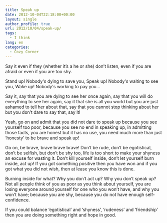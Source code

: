 ```yaml
---
title: Speak up
date: 2012-10-04T22:18:00+00:00
layout: single
author_profile: true
url: 2012/10/04/speak-up/
tags:
  - I think
lang: en
categories: 
  - Cozy Corner
---
```

Say it even if they (whether it’s a he or she) don’t listen, even if you are afraid or even if you are too shy. 

Stand up! Nobody's dying to save you, Speak up! Nobody's waiting to see you, Wake up! Nobody's working to pay you… 

Say it, say that you are dying to see her once again, say that you will do everything to see her again, say it that she is all you world but you are just ashamed to tell her about that, say that you cannot stop thinking about her but you don’t dare to say that, say it! 

Yeah, go on and admit that you did not dare to speak up because you see yourself too poor, because you see no end in speaking up, in admitting those facts, you are honest but it has no use, you need much more than just ‘honesty’ to be brave and speak up! 

Go on, be brave, brave brave brave! Don’t be rude, don’t be egotistical, don’t be selfish, but don’t be shy too, life is too short to make your shyness an excuse for wasting it. Don’t kill yourself inside, don’t let yourself burn inside, act up! If you got something positive then you have won and if you got what you did not wish, then at lease you know this is done. 

Burning inside for what? Why you don’t act up? Why you don’t speak up? Not all people think of you as poor as you think about yourself, you are losing everyone around yourself for one who you won’t have, and why you won’t have; because you are shy, because you do not have enough self-confidence. 

If you could balance ‘egotistical’ and ‘shyness’, ‘rudeness’ and ‘friendship’ then you are doing something right and hope in good.